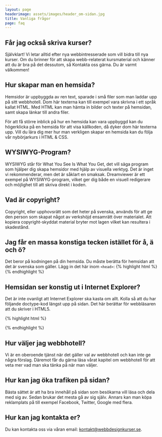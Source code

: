 ```yaml
---
layout: page
headerimage: assets/images/header_om-sidan.jpg
title: Vanliga frågor
page: faq
---
```


## Får jag också skriva kurser?
Självklart! Vi letar alltid efter nya webbintresserade som vill bidra till nya kurser. Om du brinner för att skapa webb-relaterat kursmaterial och känner att du är bra på det dessutom, så Kontakta oss gärna. Du är varmt välkommen!

## Hur skapar man en hemsida?
Hemsidor är uppbyggda av ren text, sparade i små filer som man laddar upp på sitt webbhotell. Dom här texterna kan till exempel vara skrivna i ett språk kallat HTML. Med HTML kan man hämta in bilder och texter på hemsidan, samt skapa länkar till andra filer.  

För att få större inblick på hur en hemsida kan vara uppbyggd kan du högerklicka på en hemsida för att visa källkoden, då dyker dom här texterna upp. Vill du lära dig mer hur man verkligen skapar en hemsida kan du följa vår nybörjarkurs i HTML & CSS.

## WYSIWYG-Program?
WYSIWYG står för What You See Is What You Get, det vill säga program som hjälper dig skapa hemsidor med hjälp av visuella verktyg. Det är inget vi rekommenderar, men det är såklart en smaksak. Dreamviewer är ett exempel på WYSIWYG-program, vilket ger dig både en visuell redigerare och möjlighet till att skriva direkt i koden.

## Vad är copyright?
Copyright, eller upphovsrätt som det heter på svenska, används för att ge den person som skapat något av verkshöjd ensamrätt över materialet. Att kopiera copyright-skyddat material bryter mot lagen vilket kan resultera i skadestånd.

## Jag får en massa konstiga tecken istället för å, ä och ö?
Det beror på kodningen på din hemsida. Du måste berätta för hemsidan att det är svenska som gäller.
Lägg in det här inom ``<head>``:
{% highlight html %}
<meta charset="utf-8">
{% endhighlight %}

## Hemsidan ser konstig ut i Internet Explorer?
Det är inte ovanligt att Internet Explorer ska kasta om allt. Kolla så att du har följande doctype-kod längst upp på sidan. Det här berättar för webbläsaren att du skriver i HTML5.

{% highlight html %}
<!DOCTYPE html>
{% endhighlight %}

## Hur väljer jag webbhotell?
Vi är en oberoende tjänst när det gäller val av webbhotell och kan inte ge några förslag. Däremot får du gärna läsa vårat kapitel om webbhotell för att veta mer vad man ska tänka på när man väljer.

## Hur kan jag öka trafiken på sidan?
Bästa sättet är att ha bra innehåll på sidan som besökarna vill läsa och dela med sig av. Sedan brukar det mesta gå av sig själv. Annars kan man köpa reklamplats på till exempel Facebook, Twitter, Google med flera.

## Hur kan jag kontakta er?
Du kan kontakta oss via våran email: [kontakt@webbdesignkurser.se](mailto:kontakt@webbdesignkurser.se).